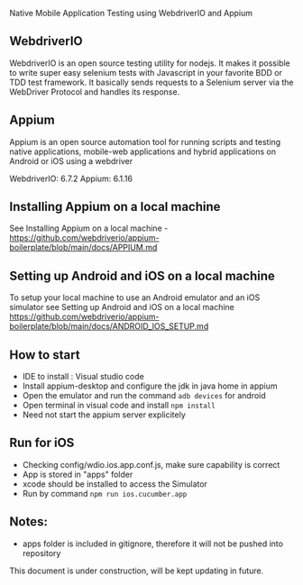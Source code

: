 
Native Mobile Application Testing using WebdriverIO and Appium

## WebdriverIO
WebdriverIO is an open source testing utility for nodejs. It makes it possible to write super easy selenium tests with Javascript in your favorite BDD or TDD test framework. It basically sends requests to a Selenium server via the WebDriver Protocol and handles its response.

## Appium
Appium is an open source automation tool for running scripts and testing native applications, mobile-web applications and hybrid applications on Android or iOS using a webdriver

WebdriverIO: 6.7.2
Appium: 6.1.16
## Installing Appium on a local machine
See Installing Appium on a local machine - https://github.com/webdriverio/appium-boilerplate/blob/main/docs/APPIUM.md


## Setting up Android and iOS on a local machine
To setup your local machine to use an Android emulator and an iOS simulator see Setting up Android and iOS on a local machine
https://github.com/webdriverio/appium-boilerplate/blob/main/docs/ANDROID_IOS_SETUP.md

## How to start
- IDE to install :  Visual studio code
- Install appium-desktop and configure the jdk in java home in appium
- Open the emulator and run the command ```adb devices``` for android
- Open terminal in visual code and install ```npm install```
- Need not start the appium server explicitely 


## Run for iOS
- Checking config/wdio.ios.app.conf.js, make sure capability is correct
- App is stored in "apps" folder
- xcode should be installed to access the Simulator
- Run by command ```npm run ios.cucumber.app```



## Notes:
- apps folder is included in gitignore, therefore it will not be pushed into repository

This document is under construction, will be kept updating in future.
